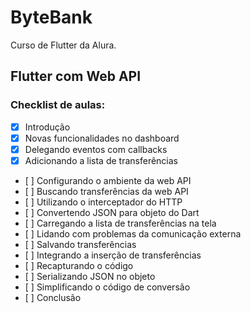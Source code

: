 # ByteBank

Curso de Flutter da Alura. 
## Flutter com Web API
### Checklist de aulas: 

- [X] Introdução
- [X] Novas funcionalidades no dashboard
- [X] Delegando eventos com callbacks
- [X] Adicionando a lista de transferências
- [ ] Configurando o ambiente da web API
- [ ] Buscando transferências da web API
- [ ] Utilizando o interceptador do HTTP 
- [ ] Convertendo JSON para objeto do Dart 
- [ ] Carregando a lista de transferências na tela 
- [ ] Lidando com problemas da comunicação externa 
- [ ] Salvando transferências 
- [ ] Integrando a inserção de transferências
- [ ] Recapturando o código 
- [ ] Serializando JSON no objeto
- [ ] Simplificando o código de conversão 
- [ ] Conclusão